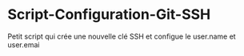 # Script-Configuration-Git-SSH
Petit script qui crée une nouvelle clé SSH et configue le user.name et user.emai
